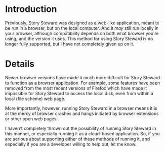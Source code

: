 # Introduction #

Previously, Story Steward was designed as a web-like application, meant to be run in a browser, but on the local computer. And it _may_ still run locally in your browser, although compatibility depends on both what browser you're using, and the version it uses. This method for using Story Steward is no longer fully supported, but I have not completely given up on it.

# Details #

Newer browser versions have made it much more difficult for Story Steward to function as a browser application. For example, some features have been removed from the most recent versions of Firefox which have made it impossible for Story Steward to access the local disk, even from within a local (file scheme) web page.

More importantly, however, running Story Steward in a browser means it is at the mercy of browser crashes and hangs initiated by browser extensions or other open web pages.

I haven't completely thrown out the possibility of running Story Steward in this manner, or especially running it as a cloud-based application. So, if you are serious about supporting either of these methods of running it, and especially if you are a developer willing to help out, let me know.